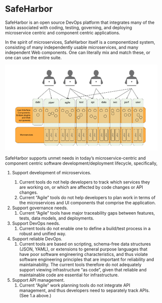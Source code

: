 # SafeHarbor

SafeHarbor is an open source DevOps platform that integrates many of the tasks
associated with coding, testing, governing, and deploying microservice centric
and component centric applications.

In the spirit of microservices, SafeHarbor itself is a componentized system,
consisting of many independently usable microservices, and many independent
Web components. One can literally mix and match these, or one can use the
entire suite.




![SafeHarbor Integrated View](SafeHarbor_Integrated_View.png "SafeHarbor Integrated View")

SafeHarbor supports unmet needs in today’s microservice-centric and component centric
software development/deployment lifecycle, specifically,

<ol>
<li>Support development of microservices.</li>
	<ol>
	<li>Current tools do not help developers to track which services they are
	working on, or which are affected by code changes or API changes.</li>
	<li>Current “Agile” tools do not help developers to plan work in terms of the
	microservices and UI components that comprise the application.</li>
	</ol>
</li>
<li>Support governance needs.
	<ol>
	<li>Current “Agile” tools have major traceability gaps between features, tests,
	data models, and deployments.</li>
	</ol>

<li>Support DevOps needs.
	<ol>
	<li>Current tools do not enable one to define a build/test process in a robust
	and unified way.</li>
	</ol>
</li>

<li>Support reliable DevOps.
	<ol>
	<li>Current tools are based on scripting, schema-free data structures (JSON, YAML),
	or extensions to general purpose languages that have poor software engineering
	characteristics, and thus violate software engineering principles that are
	important for reliability and maintainability. The current tools therefore
	do not adequately support viewing infrastructure “as code”, given that
	reliable and maintainable code are essential for infrastructure.</li>
	</ol>
</li>

<li>Support API management.
	<ol>
	<li>Current “Agile” work planning tools do not integrate API management,
	and thus developers need to separately track APIs. (See 1.a above.)</li>
	</ol>
</li>
</ol>
